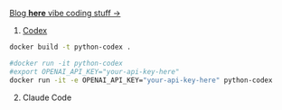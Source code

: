 [Blog **here** vibe coding stuff →](https://jalcocert.github.io/JAlcocerT/vide-coding/) 


1. [Codex](https://jalcocert.github.io/JAlcocerT/vide-coding/#openai)

```sh
docker build -t python-codex .

#docker run -it python-codex
#export OPENAI_API_KEY="your-api-key-here"
docker run -it -e OPENAI_API_KEY="your-api-key-here" python-codex
```

2. Claude Code